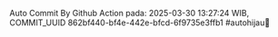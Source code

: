 Auto Commit By Github Action pada: 2025-03-30 13:27:24 WIB, COMMIT_UUID 862bf440-bf4e-442e-bfcd-6f9735e3ffb1 #autohijau🗿
